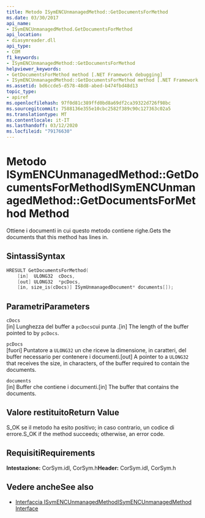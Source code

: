 ```yaml
---
title: Metodo ISymENCUnmanagedMethod::GetDocumentsForMethod
ms.date: 03/30/2017
api_name:
- ISymENCUnmanagedMethod.GetDocumentsForMethod
api_location:
- diasymreader.dll
api_type:
- COM
f1_keywords:
- ISymENCUnmanagedMethod::GetDocumentsForMethod
helpviewer_keywords:
- GetDocumentsForMethod method [.NET Framework debugging]
- ISymENCUnmanagedMethod::GetDocumentsForMethod method [.NET Framework debugging]
ms.assetid: bd6ccde5-d578-48d8-abed-b474fbd48d13
topic_type:
- apiref
ms.openlocfilehash: 97f0d81c389ffd0bd8a69df2ca39322d726f98bc
ms.sourcegitcommit: 7588136e355e10cbc2582f389c90c127363c02a5
ms.translationtype: MT
ms.contentlocale: it-IT
ms.lasthandoff: 03/12/2020
ms.locfileid: "79176630"
---
```

# <a name="isymencunmanagedmethodgetdocumentsformethod-method"></a><span data-ttu-id="45a37-102">Metodo ISymENCUnmanagedMethod::GetDocumentsForMethod</span><span class="sxs-lookup"><span data-stu-id="45a37-102">ISymENCUnmanagedMethod::GetDocumentsForMethod Method</span></span>
<span data-ttu-id="45a37-103">Ottiene i documenti in cui questo metodo contiene righe.</span><span class="sxs-lookup"><span data-stu-id="45a37-103">Gets the documents that this method has lines in.</span></span>  
  
## <a name="syntax"></a><span data-ttu-id="45a37-104">Sintassi</span><span class="sxs-lookup"><span data-stu-id="45a37-104">Syntax</span></span>  
  
```cpp  
HRESULT GetDocumentsForMethod(  
    [in]  ULONG32  cDocs,  
    [out] ULONG32  *pcDocs,
    [in, size_is(cDocs)] ISymUnmanagedDocument* documents[]);  
```  
  
## <a name="parameters"></a><span data-ttu-id="45a37-105">Parametri</span><span class="sxs-lookup"><span data-stu-id="45a37-105">Parameters</span></span>  
 `cDocs`  
 <span data-ttu-id="45a37-106">[in] Lunghezza del buffer a `pcDocs`cui punta .</span><span class="sxs-lookup"><span data-stu-id="45a37-106">[in] The length of the buffer pointed to by `pcDocs`.</span></span>  
  
 `pcDocs`  
 <span data-ttu-id="45a37-107">[fuori] Puntatore a `ULONG32` un che riceve la dimensione, in caratteri, del buffer necessario per contenere i documenti.</span><span class="sxs-lookup"><span data-stu-id="45a37-107">[out] A pointer to a `ULONG32` that receives the size, in characters, of the buffer required to contain the documents.</span></span>  
  
 `documents`  
 <span data-ttu-id="45a37-108">[in] Buffer che contiene i documenti.</span><span class="sxs-lookup"><span data-stu-id="45a37-108">[in] The buffer that contains the documents.</span></span>  
  
## <a name="return-value"></a><span data-ttu-id="45a37-109">Valore restituito</span><span class="sxs-lookup"><span data-stu-id="45a37-109">Return Value</span></span>  
 <span data-ttu-id="45a37-110">S_OK se il metodo ha esito positivo; in caso contrario, un codice di errore.</span><span class="sxs-lookup"><span data-stu-id="45a37-110">S_OK if the method succeeds; otherwise, an error code.</span></span>  
  
## <a name="requirements"></a><span data-ttu-id="45a37-111">Requisiti</span><span class="sxs-lookup"><span data-stu-id="45a37-111">Requirements</span></span>  
 <span data-ttu-id="45a37-112">**Intestazione:** CorSym.idl, CorSym.h</span><span class="sxs-lookup"><span data-stu-id="45a37-112">**Header:** CorSym.idl, CorSym.h</span></span>  
  
## <a name="see-also"></a><span data-ttu-id="45a37-113">Vedere anche</span><span class="sxs-lookup"><span data-stu-id="45a37-113">See also</span></span>

- [<span data-ttu-id="45a37-114">Interfaccia ISymENCUnmanagedMethod</span><span class="sxs-lookup"><span data-stu-id="45a37-114">ISymENCUnmanagedMethod Interface</span></span>](../../../../docs/framework/unmanaged-api/diagnostics/isymencunmanagedmethod-interface.md)
